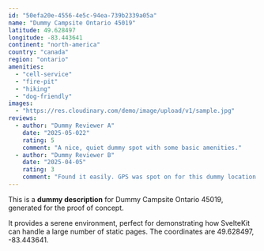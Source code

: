```yaml
---
id: "50efa20e-4556-4e5c-94ea-739b2339a05a"
name: "Dummy Campsite Ontario 45019"
latitude: 49.628497
longitude: -83.443641
continent: "north-america"
country: "canada"
region: "ontario"
amenities:
  - "cell-service"
  - "fire-pit"
  - "hiking"
  - "dog-friendly"
images:
  - "https://res.cloudinary.com/demo/image/upload/v1/sample.jpg"
reviews:
  - author: "Dummy Reviewer A"
    date: "2025-05-022"
    rating: 5
    comment: "A nice, quiet dummy spot with some basic amenities."
  - author: "Dummy Reviewer B"
    date: "2025-04-05"
    rating: 3
    comment: "Found it easily. GPS was spot on for this dummy location."
---
```


This is a **dummy description** for Dummy Campsite Ontario 45019, generated for the proof of concept.

It provides a serene environment, perfect for demonstrating how SvelteKit can handle a large number of static pages. The coordinates are 49.628497, -83.443641.
